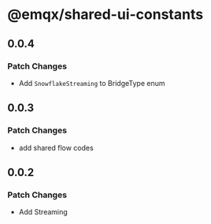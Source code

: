 # @emqx/shared-ui-constants

## 0.0.4

### Patch Changes

- Add `SnowflakeStreaming` to BridgeType enum

## 0.0.3

### Patch Changes

- add shared flow codes

## 0.0.2

### Patch Changes

- Add Streaming
